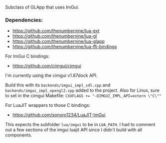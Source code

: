 Subclass of GLApp that uses ImGui.

### Dependencies:

- https://github.com/thenumbernine/lua-ext
- https://github.com/thenumbernine/lua-gl
- https://github.com/thenumbernine/lua-glapp
- https://github.com/thenumbernine/lua-ffi-bindings

For ImGui C bindings:
- https://github.com/cimgui/cimgui

I'm currently using the cimgui v1.87dock API.

Build this with its `backends/imgui_impl_sdl.cpp` and `backends/imgui_impl_opengl2.cpp` added to the project.
Also for Linux, sure to set in the cimgui Makefile: `CXXFLAGS += "-DIMGUI_IMPL_API=extern \"C\""`

For LuaJIT wrappers to those C bindings:
- https://github.com/sonoro1234/LuaJIT-ImGui

This expects the subfolder `lua/imgui` to be in `LUA_PATH`.
I had to comment out a few sections of the imgui luajit API since I didn't build with all components.
